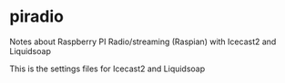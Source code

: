 # piradio
Notes about Raspberry PI Radio/streaming (Raspian) with Icecast2 and Liquidsoap 

This is the settings files for Icecast2 and Liquidsoap
